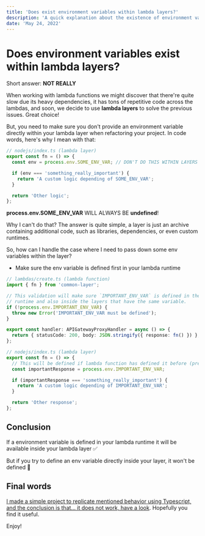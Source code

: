 ```yaml
---
title: 'Does exist environment variables within lambda layers?'
description: 'A quick explanation about the existence of environment variables within lambda layers'
date: 'May 24, 2022'
---
```


# Does environment variables exist within lambda layers?

Short answer: **NOT REALLY**

When working with lambda functions we might discover that there're quite slow due its heavy dependencies, it has tons of repetitive code across the lambdas, and soon, we decide to use **lambda layers** to solve the
previous issues. Great choice!

But, you need to make sure you don't provide an environment variable directly within your lambda layer when refactoring your project.
In code words, here's why I mean with that:

```ts
// nodejs/index.ts (lambda layer)
export const fn = () => {
  const env = process.env.SOME_ENV_VAR; // DON'T DO THIS WITHIN LAYERS

  if (env === 'something_really_important') {
    return 'A custom logic depending of SOME_ENV_VAR';
  }

  return 'Other logic';
};
```

**process.env.SOME_ENV_VAR** WILL ALWAYS BE **undefined**!

Why I can't do that? The answer is quite simple, a layer is just an archive containing additional code, such as libraries, dependencies, or even custom runtimes.

So, how can I handle the case where I need to pass down some env variables within the layer?

- Make sure the env variable is defined first in your lambda runtime

```ts
// lambdas/create.ts (lambda function)
import { fn } from 'common-layer';

// This validation will make sure `IMPORTANT_ENV_VAR` is defined in the lambda
// runtime and also inside the layers that have the same variable.
if (!process.env.IMPORTANT_ENV_VAR) {
  throw new Error('IMPORTANT_ENV_VAR must be defined');
}

export const handler: APIGatewayProxyHandler = async () => {
  return { statusCode: 200, body: JSON.stringify({ response: fn() }) };
};
```

```ts
// nodejs/index.ts (lambda layer)
export const fn = () => {
  // This will be defined if lambda function has defined it before (previous block of code)
  const importantResponse = process.env.IMPORTANT_ENV_VAR;

  if (importantResponse === 'something_really_important') {
    return 'A custom logic depending of IMPORTANT_ENV_VAR';
  }

  return 'Other response';
};
```

## Conclusion

If a environment variable is defined in your lambda runtime it will be available inside your lambda layer ✅

But if you try to define an env variable directly inside your layer, it won't be defined 🚫

## Final words

[I made a simple project to replicate mentioned behavior using Typescript, and the conclusion is that... it does not work, have a look](https://github.com/rojasleon/simple-ts-lambda-layer). Hopefully you find it useful.

Enjoy!
